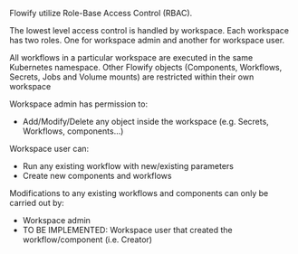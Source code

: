 Flowify utilize Role-Base Access Control (RBAC).

The lowest level access control is handled by workspace. Each workspace has two roles. One for workspace admin and another for workspace user.

All workflows in a particular workspace are executed in the same Kubernetes namespace. Other Flowify objects (Components, Workflows, Secrets, Jobs and Volume mounts) are restricted within their own workspace

Workspace admin has permission to:

- Add/Modify/Delete any object inside the workspace (e.g. Secrets, Workflows, components...)

Workspace user can:

- Run any existing workflow with new/existing parameters
- Create new components and workflows

Modifications to any existing workflows and components can only be carried out by:

- Workspace admin
- TO BE IMPLEMENTED: Workspace user that created the workflow/component (i.e. Creator)